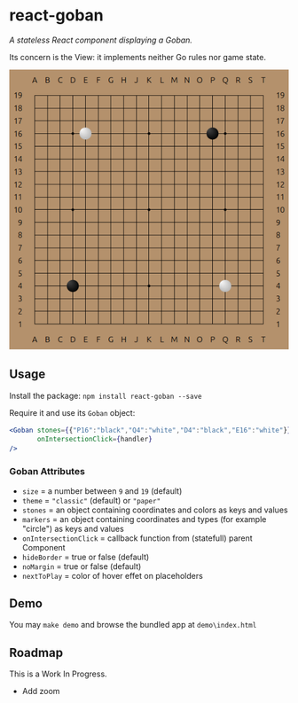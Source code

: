 # react-goban

*A stateless React component displaying a Goban.*

Its concern is the View: it implements neither Go rules nor game state.

![SVGoban demo](demo/demo.png)

## Usage

Install the package: `npm install react-goban --save`

Require it and use its `Goban` object:

```jsx
<Goban stones={{"P16":"black","Q4":"white","D4":"black","E16":"white"}} 
       onIntersectionClick={handler}
/>
```

### Goban Attributes
* `size` = a number between `9` and `19` (default)
* `theme` = `"classic"` (default) or `"paper"`
* `stones` = an object containing coordinates and colors as keys and values
* `markers` = an object containing coordinates and types (for example "circle") as keys and values
* `onIntersectionClick` = callback function from (statefull) parent Component
* `hideBorder` = true or false (default)
* `noMargin` = true or false (default)
* `nextToPlay` = color of hover effet on placeholders

## Demo

You may `make demo` and browse the bundled app at `demo\index.html`

## Roadmap

This is a Work In Progress.
* Add zoom

